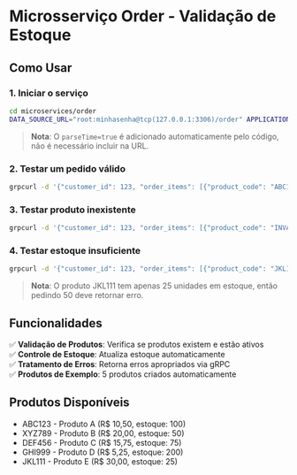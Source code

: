 # Microsserviço Order - Validação de Estoque

## Como Usar

### 1. Iniciar o serviço
```bash
cd microservices/order
DATA_SOURCE_URL="root:minhasenha@tcp(127.0.0.1:3306)/order" APPLICATION_PORT=3000 ENV=development go run ./cmd
```
> **Nota**: O `parseTime=true` é adicionado automaticamente pelo código, não é necessário incluir na URL.

### 2. Testar um pedido válido
```bash
grpcurl -d '{"customer_id": 123, "order_items": [{"product_code": "ABC123", "quantity": 2, "unit_price": 10.50}], "total_price": 21.00}' -plaintext localhost:3000 Order/Create
```

### 3. Testar produto inexistente
```bash
grpcurl -d '{"customer_id": 123, "order_items": [{"product_code": "INVALID", "quantity": 1, "unit_price": 10.00}], "total_price": 10.00}' -plaintext localhost:3000 Order/Create
```

### 4. Testar estoque insuficiente
```bash
grpcurl -d '{"customer_id": 123, "order_items": [{"product_code": "JKL111", "quantity": 50, "unit_price": 30.00}], "total_price": 1500.00}' -plaintext localhost:3000 Order/Create
```
> **Nota**: O produto JKL111 tem apenas 25 unidades em estoque, então pedindo 50 deve retornar erro.

## Funcionalidades

✅ **Validação de Produtos**: Verifica se produtos existem e estão ativos  
✅ **Controle de Estoque**: Atualiza estoque automaticamente  
✅ **Tratamento de Erros**: Retorna erros apropriados via gRPC  
✅ **Produtos de Exemplo**: 5 produtos criados automaticamente  

## Produtos Disponíveis

- ABC123 - Produto A (R$ 10,50, estoque: 100)
- XYZ789 - Produto B (R$ 20,00, estoque: 50)  
- DEF456 - Produto C (R$ 15,75, estoque: 75)
- GHI999 - Produto D (R$ 5,25, estoque: 200)
- JKL111 - Produto E (R$ 30,00, estoque: 25)
